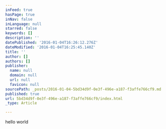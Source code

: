 ```yaml
---
inFeed: true
hasPage: true
inNav: false
inLanguage: null
starred: false
keywords: []
description: ''
datePublished: '2016-01-04T16:26:12.276Z'
dateModified: '2016-01-04T16:25:45.140Z'
title: ''
author: []
authors: []
publisher:
  name: null
  domain: null
  url: null
  favicon: null
sourcePath: _posts/2016-01-04-5bd34d9f-0e3f-496e-a187-f3affe766cf9.md
published: true
url: 5bd34d9f-0e3f-496e-a187-f3affe766cf9/index.html
_type: Article

---
```

hello world